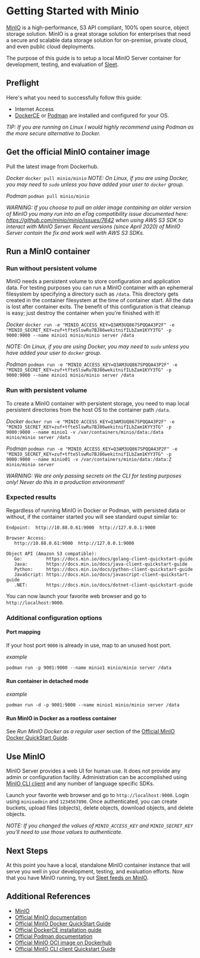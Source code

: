 # Getting Started with Minio
[MinIO](https://min.io/) is a high-performance, S3 API compliant, 100% open source, object storage solution. MinIO is a great storage solution for enterprises that need a secure and scalable data storage solution for on-premise, private cloud, and even public cloud deployments.

The purpose of this guide is to setup a local MinIO Server container for development, testing, and evaluation of [Sleet](https://github.com/emgarten/sleet).

## Preflight
Here's what you need to successfully follow this guide:

* Internet Access
* [DockerCE](https://docs.docker.com/engine/install/) or [Podman](http://docs.podman.io/en/latest/) are installed and configured for your OS.

*TIP: If you are running on Linux I would highly recommend using Podman as the more secure alternative to Docker.*

## Get the official MinIO container image
Pull the latest image from Dockerhub.

*Docker*
``docker pull minio/minio``
*NOTE: On Linux, if you are using Docker, you may need to `sudo` unless you have added your user to `docker` group.*

*Podman*
``podman pull minio/minio``

*WARNING: If you choose to pull an older image containing an older version of MinIO you many run into an eTag compatibility issue documented here: https://github.com/minio/minio/issues/7642 when using AWS S3 SDK to interact with MinIO Server. Recent versions (since April 2020) of MinIO Server contain the fix and work well with AWS S3 SDKs.*

## Run a MinIO container
### Run without persistent volume
MinIO needs a persistent volume to store configuration and application data. For testing purposes you can run a MinIO container with an ephemeral filesystem by specifying a directory such as `/data`. This directory gets created in the container filesystem at the time of container start. All the data is lost after container exits. The benefit of this configuration is that cleanup is easy; just destroy the container when you're finished with it!

*Docker*
``docker run -e "MINIO_ACCESS_KEY=Q3AM3UQ867SPQQA43P2F" -e "MINIO_SECRET_KEY=zuf+tfteSlswRu7BJ86wekitnifILbZam1KYY3TG" -p 9000:9000 --name minio1 minio/minio server /data``

*NOTE: On Linux, if you are using Docker, you may need to `sudo` unless you have added your user to `docker` group.*

*Podman*
``podman run -e "MINIO_ACCESS_KEY=Q3AM3UQ867SPQQA43P2F" -e "MINIO_SECRET_KEY=zuf+tfteSlswRu7BJ86wekitnifILbZam1KYY3TG" -p 9000:9000 --name minio1 minio/minio server /data``


### Run with persistent volume
To create a MinIO container with persistent storage, you need to map local persistent directories from the host OS to the container path `/data`.

*Docker*
``docker run -e "MINIO_ACCESS_KEY=Q3AM3UQ867SPQQA43P2F" -e "MINIO_SECRET_KEY=zuf+tfteSlswRu7BJ86wekitnifILbZam1KYY3TG" -p 9000:9000 --name minio1 -v /var/containers/minio/data:/data minio/minio server /data``


*Podman*
``podman run -e "MINIO_ACCESS_KEY=Q3AM3UQ867SPQQA43P2F" -e "MINIO_SECRET_KEY=zuf+tfteSlswRu7BJ86wekitnifILbZam1KYY3TG" -p 9000:9000 --name minio01 -v /var/containers/minio/data:/data:Z minio/minio server``

*WARNING: We are only passing secrets on the CLI for testing purposes only! Never do this in a production environment!*

### Expected results
Regardless of running MinIO in Docker or Podman, with persisted data or without, if the container started you will see standard ouput similar to:

```
Endpoint:  http://10.88.0.61:9000  http://127.0.0.1:9000    

Browser Access:
   http://10.88.0.61:9000  http://127.0.0.1:9000    

Object API (Amazon S3 compatible):
   Go:         https://docs.min.io/docs/golang-client-quickstart-guide
   Java:       https://docs.min.io/docs/java-client-quickstart-guide
   Python:     https://docs.min.io/docs/python-client-quickstart-guide
   JavaScript: https://docs.min.io/docs/javascript-client-quickstart-guide
   .NET:       https://docs.min.io/docs/dotnet-client-quickstart-guide

```

You can now launch your favorite web browser and go to `http://localhost:9000`.

### Additional configuration options
#### Port mapping
If your host port `9000` is already in use, map to an unused host port.

*example*

``podman run -p 9001:9000 --name minio1 minio/minio server /data``


#### Run container in detached mode
*example*

``podman run -d -p 9001:9000 --name minio1 minio/minio server /data``

#### Run MinIO in Docker as a rootless container
See *Run MinIO Docker as a regular user* section of the [Official MinIO Docker QuickStart Guide](https://docs.min.io/docs/minio-docker-quickstart-guide.html).

## Use MinIO
MinIO Server provides a web UI for human use. It does not provide any admin or configuration facility. Administration can be accomplished using [MinIO CLI client](https://docs.min.io/docs/minio-client-quickstart-guide) and any number of language specific SDKs.

Launch your favorite web browser and go to `http://localhost:9000`. Login using `minioadmin` and `1234567890`. Once authenticated, you can create buckets, upload files (objects), delete objects, download objects, and delete objects.

*NOTE: If you changed the values of `MINIO_ACCESS_KEY` and `MINIO_SECRET_KEY` you'll need to use those values to authenticate.*

## Next Steps
At this point you have a local, standalone MinIO container instance that will serve you well in your development, testing, and evaluation efforts. Now that you have MinIO running, try out [Sleet feeds on MinIO](feed-type-minio.md).

## Additional References
* [MinIO](https://min.io/)
* [Official MinIO documentation](https://docs.min.io/)
* [Official MinIO Docker QuickStart Guide](https://docs.min.io/docs/minio-docker-quickstart-guide.html)
* [Official DockerCE installation guide](https://docs.docker.com/engine/install/)
* [Official Podman documentation](http://docs.podman.io/en/latest/)
* [Official MinIO OCI image on Dockerhub](https://hub.docker.com/r/minio/minio)
* [Official MinIO CLI client Quickstart Guide](https://docs.min.io/docs/minio-client-quickstart-guide)

